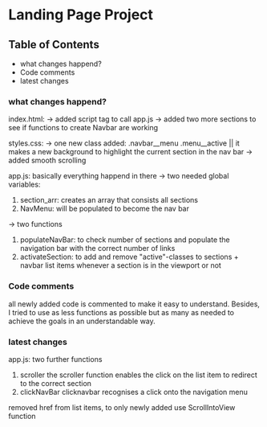 # Landing Page Project

## Table of Contents

* what changes happend?
* Code comments
* latest changes


### what changes happend?

index.html:
→ added script tag to call app.js
→ added two more sections to see if functions to create Navbar are working

styles.css:
→ one new class added: .navbar__menu .menu__active || it makes a new background to highlight the current section in the nav bar
→ added smooth scrolling

app.js:
basically everything happend in there
→ two needed global variables:
1. section_arr:
    creates an array that consists all sections
2. NavMenu:
    will be populated to become the nav bar

→ two functions
1. populateNavBar: 
    to check number of sections and populate the navigation bar with the correct number of links
2. activateSection:
    to add and remove "active"-classes to sections + navbar list items whenever a section is in the viewport or not

### Code comments

all newly added code is commented to make it easy to understand.
Besides, I tried to use as less functions as possible but as many as needed to achieve the goals in an understandable way.

### latest changes

app.js:
two further functions
1. scroller
       the scroller function enables the click on the list item to redirect to the correct section
2. clickNavBar
       clicknavbar recognises a click onto the navigation menu
    
removed href from list items, to only newly added use ScrollIntoView function
